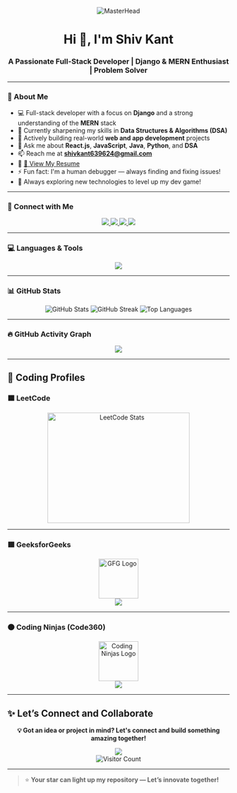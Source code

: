 <!-- Banner -->
<p align="center">
  <img src="https://user-images.githubusercontent.com/90236635/232446433-d5540fa2-fe28-4bb8-b929-cdb51fe61336.gif" alt="MasterHead" />
</p>

<h1 align="center">Hi 👋, I'm Shiv Kant</h1>
<h3 align="center">A Passionate Full-Stack Developer | Django & MERN Enthusiast | Problem Solver</h3>

---

### 🚀 About Me

- 💻 Full-stack developer with a focus on **Django** and a strong understanding of the **MERN** stack  
- 🧠 Currently sharpening my skills in **Data Structures & Algorithms (DSA)**  
- 🔭 Actively building real-world **web and app development** projects  
- 💬 Ask me about **React.js**, **JavaScript**, **Java**, **Python**, and **DSA**  
- 📫 Reach me at **shivkant639624@gmail.com**  
- 📄 [📁 View My Resume](https://drive.google.com/drive/u/1/folders/14Em2sXH0NoRNLuP4zHxldU91W7wI5kVh)  
- ⚡ Fun fact: I'm a human debugger — always finding and fixing issues!  
- 🌱 Always exploring new technologies to level up my dev game!

---

### 📌 Connect with Me

<p align="center">
  <a href="https://www.linkedin.com/in/shiv-kant-036a17289/" target="_blank">
    <img src="https://img.shields.io/badge/LinkedIn-blue?style=for-the-badge&logo=linkedin" />
  </a>
  <a href="https://www.instagram.com/shivkant252" target="_blank">
    <img src="https://img.shields.io/badge/Instagram-E4405F?style=for-the-badge&logo=instagram&logoColor=white" />
  </a>
  <a href="https://youtube.com/@shivkantpal8679" target="_blank">
    <img src="https://img.shields.io/badge/YouTube-red?style=for-the-badge&logo=youtube" />
  </a>
  <a href="https://leetcode.com/u/shivkant252/" target="_blank">
    <img src="https://img.shields.io/badge/LeetCode-FFA116?style=for-the-badge&logo=leetcode&logoColor=black" />
  </a>
</p>

---

### 💻 Languages & Tools

<p align="center">
  <img src="https://skillicons.dev/icons?i=python,django,java,js,react,nodejs,express,mongodb,html,css,tailwind,mysql,git,github,vscode,figma,redux" />
</p>

---

### 📊 GitHub Stats

<p align="center">
  <img src="https://github-readme-stats.vercel.app/api?username=shivkantx&show_icons=true&theme=radical" alt="GitHub Stats" />
  <img src="https://streak-stats.demolab.com/?user=shivkantx&theme=radical" alt="GitHub Streak" />
  <img src="https://github-readme-stats.vercel.app/api/top-langs/?username=shivkantx&layout=compact&theme=radical" alt="Top Languages" />
</p>


---

### 🔥 GitHub Activity Graph

<p align="center">
  <img src="https://github-readme-activity-graph.vercel.app/graph?username=shivkantx&bg_color=0D1117&color=00E5FF&line=00E5FF&point=FFFFFF&area=true&hide_border=true" />
</p>

---

## 🧠 Coding Profiles

### 🟧 LeetCode

<p align="center">
  <a href="https://leetcode.com/u/shivkant252/" target="_blank">
    <img src="https://leetcard.jacoblin.cool/shivkant252?theme=dark&font=Karma&ext=heatmap" alt="LeetCode Stats" width="80%" height="250px" />
  </a>
</p>

---

### 🟩 GeeksforGeeks

<p align="center">
  <a href="https://www.geeksforgeeks.org/user/shivkantllj0/" target="_blank">
    <img src="https://upload.wikimedia.org/wikipedia/commons/4/43/GeeksforGeeks.svg" width="90px" alt="GFG Logo" />
    <br/>
    <img src="https://img.shields.io/badge/View-My_GFG_Profile-brightgreen?style=for-the-badge" />
  </a>
</p>

---

### 🟠 Coding Ninjas (Code360)

<p align="center">
  <a href="https://www.naukri.com/code360/profile/shivkantpal" target="_blank">
    <img src="https://ninjasfiles.s3.amazonaws.com/0000000000000723.jpg" width="90px" alt="Coding Ninjas Logo" />
    <br/>
    <img src="https://img.shields.io/badge/View-My_Code360_Profile-orange?style=for-the-badge" />
  </a>
</p>

---

## ✨ Let’s Connect and Collaborate

<p align="center">
  <strong>💡 Got an idea or project in mind? Let's connect and build something amazing together!</strong>
</p>

<p align="center">
  <img src="https://img.shields.io/github/stars/shivkantx?style=social" />
  <br/>
  <img src="https://komarev.com/ghpvc/?username=shivkantx&color=blue" alt="Visitor Count"/>
</p>

---

> ⭐ **Your star can light up my repository — Let’s innovate together!**
